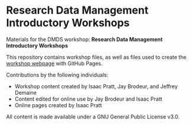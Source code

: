 # Research Data Management Introductory Workshops
Materials for the DMDS workshop: **Research Data Management Introductory Workshops**  

This repository contains workshop files, as well as files used to create the [workshop webpage](https://scds.github.io/intro-rdm) with GitHub Pages.


Contributions by the following individuals:
- Workshop content created by Isaac Pratt, Jay Brodeur, and Jeffrey Demaine
- Content edited for online use by Jay Brodeur and Isaac Pratt
- Online pages created by Isaac Pratt



All content is made available under a GNU General Public License v3.0.
